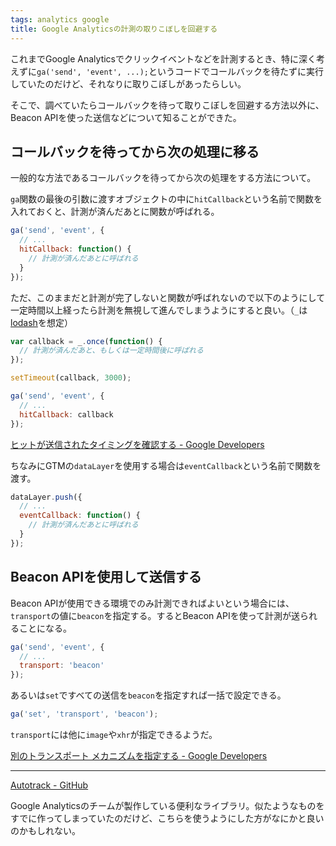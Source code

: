```yaml
---
tags: analytics google
title: Google Analyticsの計測の取りこぼしを回避する
---
```

これまでGoogle Analyticsでクリックイベントなどを計測するとき、特に深く考えずに`ga('send', 'event', ...);`というコードでコールバックを待たずに実行していたのだけど、それなりに取りこぼしがあったらしい。

そこで、調べていたらコールバックを待って取りこぼしを回避する方法以外に、Beacon APIを使った送信などについて知ることができた。

## コールバックを待ってから次の処理に移る

一般的な方法であるコールバックを待ってから次の処理をする方法について。

`ga`関数の最後の引数に渡すオブジェクトの中に`hitCallback`という名前で関数を入れておくと、計測が済んだあとに関数が呼ばれる。

```js
ga('send', 'event', {
  // ...
  hitCallback: function() {
    // 計測が済んだあとに呼ばれる
  }
});
```

ただ、このままだと計測が完了しないと関数が呼ばれないので以下のようにして一定時間以上経ったら計測を無視して進んでしまうようにすると良い。（`_`は[lodash](https://lodash.com/)を想定）

```js
var callback = _.once(function() {
  // 計測が済んだあと、もしくは一定時間後に呼ばれる
});

setTimeout(callback, 3000);

ga('send', 'event', {
  // ...
  hitCallback: callback
});
```

[ヒットが送信されたタイミングを確認する - Google Developers](https://developers.google.com/analytics/devguides/collection/analyticsjs/sending-hits#knowing_when_the_hit_has_been_sent)

ちなみにGTMの`dataLayer`を使用する場合は`eventCallback`という名前で関数を渡す。

```js
dataLayer.push({
  // ...
  eventCallback: function() {
    // 計測が済んだあとに呼ばれる
  }
});
```

## Beacon APIを使用して送信する

Beacon APIが使用できる環境でのみ計測できればよいという場合には、`transport`の値に`beacon`を指定する。するとBeacon APIを使って計測が送られることになる。

```js
ga('send', 'event', {
  // ...
  transport: 'beacon'
});
```

あるいは`set`ですべての送信を`beacon`を指定すれば一括で設定できる。

```js
ga('set', 'transport', 'beacon');
```

`transport`には他に`image`や`xhr`が指定できるようだ。

[別のトランスポート メカニズムを指定する - Google Developers](https://developers.google.com/analytics/devguides/collection/analyticsjs/sending-hits#specifying_different_transport_mechanisms)

---

[Autotrack - GitHub](https://github.com/googleanalytics/autotrack)

Google Analyticsのチームが製作している便利なライブラリ。似たようなものをすでに作ってしまっていたのだけど、こちらを使うようにした方がなにかと良いのかもしれない。
